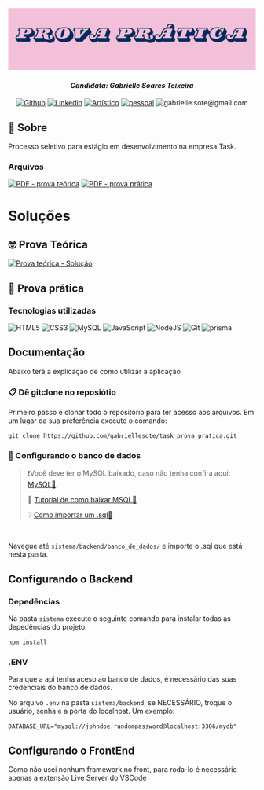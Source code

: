 <img src="assets/banners (1).png"/>

 <h4 align="center"> <em> Candidata: Gabrielle Soares Teixeira </em></h4>

<div align=center> 

[![Github](https://img.shields.io/badge/Github-pink?style=for-the-badge&logo=github&logoColor=black)](https://github.com/gabriellesote?tab=repositories)
[![Linkedin](https://img.shields.io/badge/Linkedin-0e76a8?style=for-the-badge&logo=linkedin)](https://www.linkedin.com/in/gabrielle-teixeira-a9624329a/)
[![Artístico](https://img.shields.io/badge/Artístico-833AB4?style=for-the-badge&logo=instagram)](https://www.instagram.com/ga_baralou/)
[![pessoal](https://img.shields.io/badge/pessoal-5B51D8?style=for-the-badge&logo=instagram)](https://www.instagram.com/gabi.sote/)
![gabrielle.sote@gmail.com](https://img.shields.io/badge/gabrielle.sote%40gmail.com-black?style=for-the-badge&logo=gmail&logoColor=red)
</div>

## 🧭 Sobre

<p> Processo seletivo para estágio em desenvolvimento na empresa Task. </p>

### Arquivos

[![PDF - prova teórica](https://img.shields.io/badge/PDF-prova_teórica-pink?style=for-the-badge&logo=googledocs&logoColor=white)](https://)
[![PDF - prova prática](https://img.shields.io/badge/PDF-prova_prática-CDC1FF?style=for-the-badge&logo=googledocs&logoColor=white)](https://)

# Soluções
## 🤓 Prova Teórica

[![Prova teórica  - Solução](https://img.shields.io/badge/Prova_teórica_-Solução-BFECFF?style=for-the-badge&logo=googledocs&logoColor=white)](https://)


## 🚀 Prova prática

### Tecnologias utilizadas

![HTML5](https://img.shields.io/badge/HTML5-E34F26?style=for-the-badge&logo=html5&logoColor=white)
![CSS3](https://img.shields.io/badge/CSS3-1572B6?style=for-the-badge&logo=css3&logoColor=white)
![MySQL](https://img.shields.io/badge/MySQL-00000F?style=for-the-badge&logo=mysql&logoColor=white)
![JavaScript](https://img.shields.io/badge/JavaScript-F7DF1E?style=for-the-badge&logo=javascript&logoColor=black)
![NodeJS](https://img.shields.io/badge/node.js-6DA55F?style=for-the-badge&logo=node.js&logoColor=white)
![Git](https://img.shields.io/badge/GIT-E44C30?style=for-the-badge&logo=git&logoColor=white)
![prisma](https://img.shields.io/badge/prisma-A888B5?style=for-the-badge&logo=prisma&logoColor=white)

## Documentação

<p> Abaixo terá a explicação de como utilizar a aplicação </p>

<h3> 📋 Dê gitclone no reposiótio </h3>

<p> Primeiro passo é clonar todo o repositório para ter acesso aos arquivos.
  Em um lugar da sua preferência execute o comando:
</p>

```
git clone https://github.com/gabriellesote/task_prova_pratica.git
```

<h3> 🔨 Configurando o banco de dados</h3>

>❗Você deve ter o MySQL baixado, caso não tenha confira aqui:  [MySQL🔗](https://www.mysql.com/)
>
> 👣 [Tutorial de como baixar MSQL🔗](https://www.youtube.com/watch?v=IEUgVwjXF0o&t=574s&pp=ygURY29tbyBiYWl4YXIgbXlzcWw%3D)
>
> ❔ [Como importar um .sql🔗](https://www.youtube.com/watch?v=RkLB0aQh5Es)
> 

<br> 
<p>

Navegue até  `sistema/backend/banco_de_dados/` e importe o .sql que está nesta pasta. </p>

<h2> Configurando o Backend </h2>

<h3>  Depedências </h3>
<p> 

  Na pasta `sistema` execute o seguinte comando para instalar todas as depedências do projeto: </p>

```
npm install
```

<h3> .ENV </h3>
<p> Para que a api tenha aceso ao banco de dados, é necessário das suas credenciais do banco de dados. </p>

<p> 

No arquivo `.env` na pasta `sistema/backend`, se NECESSÁRIO, troque o usuário, senha e a porta do localhost. Um exemplo:</p>

```
DATABASE_URL="mysql://johndoe:randompassword@localhost:3306/mydb"
```

<h2> Configurando o FrontEnd </h2>

<p> Como não usei nenhum framework no front, para roda-lo é necessário apenas a extensão Live Server do VSCode</p>